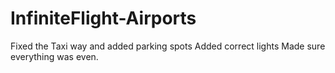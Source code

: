 # InfiniteFlight-Airports
Fixed the Taxi way and added parking spots
Added correct lights
Made sure everything was even.
